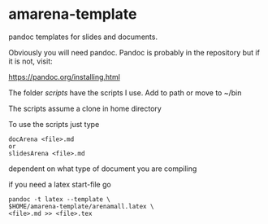 # amarena-template

pandoc templates for slides and documents.

Obviously you will need pandoc. Pandoc is probably in the repository
but if it is not, visit:

https://pandoc.org/installing.html


The folder *scripts* have the scripts I use. Add to path or move to ~/bin

The scripts assume a clone in home directory

To use the scripts just type

```
docArena <file>.md
or
slidesArena <file>.md
```

dependent on what type of document you are compiling

if you need a latex start-file go

```
pandoc -t latex --template \
$HOME/amarena-template/arenamall.latex \
<file>.md >> <file>.tex

```


